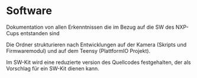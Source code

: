 # Software

Dokumentation von allen Erkenntnissen die im Bezug auf die SW des NXP-Cups entstanden sind

Die Ordner strukturieren nach Entwicklungen auf der Kamera (Skripts und Firmwaremodul) und auf dem Teensy (PlattformIO Projekt). 

Im SW-Kit wird eine reduzierte version des Quellcodes festgehalten, der als Vorschlag für ein SW-Kit dienen kann.
